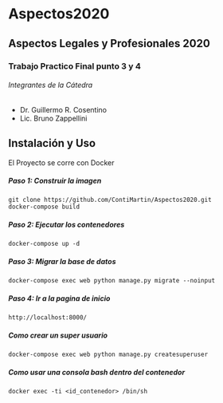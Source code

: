 # Aspectos2020
## Aspectos Legales y Profesionales 2020
### Trabajo Practico Final punto 3 y 4

###### Integrantes de la Cátedra
- Dr. Guillermo R. Cosentino
-  Lic. Bruno Zappellini

Instalación y Uso
---

El Proyecto se corre con Docker

##### Paso 1: Construir la imagen
    git clone https://github.com/ContiMartin/Aspectos2020.git
    docker-compose build

##### Paso 2: Ejecutar los contenedores
    docker-compose up -d
    
##### Paso 3: Migrar la base de datos
    docker-compose exec web python manage.py migrate --noinput
    
##### Paso 4: Ir a la pagina de inicio
    http://localhost:8000/
    
##### Como crear un super usuario
    docker-compose exec web python manage.py createsuperuser

##### Como usar una consola bash dentro del contenedor
    docker exec -ti <id_contenedor> /bin/sh

